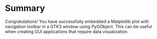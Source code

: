 # Summary

Congratulations! You have successfully embedded a Matplotlib plot with navigation toolbar in a GTK3 window using PyGObject. This can be useful when creating GUI applications that require data visualization.
